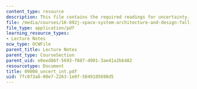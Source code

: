 ```yaml
---
content_type: resource
description: This file contains the required readings for uncertainty.
file: /media/courses/16-892j-space-system-architecture-and-design-fall-2004/7fc073a600e722631e0f5849105698d5_09000_uncert_int.pdf
file_type: application/pdf
learning_resource_types:
- Lecture Notes
ocw_type: OCWFile
parent_title: Lecture Notes
parent_type: CourseSection
parent_uid: e0eed86f-5693-f887-d901-3ae41a2bb482
resourcetype: Document
title: 09000_uncert_int.pdf
uid: 7fc073a6-00e7-2263-1e0f-5849105698d5
---
```

